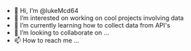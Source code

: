- 👋 Hi, I’m @lukeMcd64
- 👀 I’m interested on working on cool projects involving data
- 🌱 I’m currently learning how to collect data from API's
- 💞️ I’m looking to collaborate on ...
- 📫 How to reach me ...

<!---
lukeMcd64/lukeMcd64 is a ✨ special ✨ repository because its `README.md` (this file) appears on your GitHub profile.
You can click the Preview link to take a look at your changes.
--->

